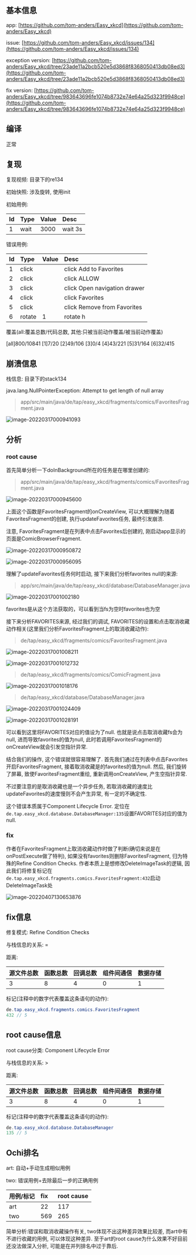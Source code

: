 ## 基本信息

app: [https://github.com/tom-anders/Easy_xkcd](https://github.com/tom-anders/Easy_xkcd)

issue: [https://github.com/tom-anders/Easy_xkcd/issues/134](https://github.com/tom-anders/Easy_xkcd/issues/134)

exception version: [https://github.com/tom-anders/Easy_xkcd/tree/23ade11a2bcb520e5d3868f8368050413db08ed3](https://github.com/tom-anders/Easy_xkcd/tree/23ade11a2bcb520e5d3868f8368050413db08ed3)

fix version: [https://github.com/tom-anders/Easy_xkcd/tree/983643696fe1074b8732e74e64a25d323f9948ce](https://github.com/tom-anders/Easy_xkcd/tree/983643696fe1074b8732e74e64a25d323f9948ce)

## 编译

正常

## 复现

复现视频: 目录下的re134

初始快照: 涉及旋转, 使用init

初始用例: 

|Id|Type|Value|Desc|
|:----|:----|:----|:----|
|1|wait|3000|wait 3s|

错误用例:

|Id|Type|Value|Desc|
|:----|:----|:----|:----|
|1|click|    |click Add to Favorites|
|2|click|    |click ALLOW|
|3|click|    |click Open navigation drawer|
|4|click|    |click Favorites|
|5|click|    |click Remove from Favorites|
|6|rotate|1|rotate h|

覆盖(all:覆盖总数/代码总数, 其他:只被当前动作覆盖/被当前动作覆盖)

[all]800/10841 [1]7/20 [2]49/106 [3]0/4 [4]43/221 [5]31/164 [6]32/415  

## 崩溃信息

栈信息: 目录下的stack134

java.lang.NullPointerException: Attempt to get length of null array

> app/src/main/java/de/tap/easy_xkcd/fragments/comics/FavoritesFragment.java

![image-20220317000941093](README.assets/image-20220317000941093.png)

## 分析

### root cause

首先简单分析一下doInBackground所在的任务是在哪里创建的:

> app/src/main/java/de/tap/easy_xkcd/fragments/comics/FavoritesFragment.java

![image-20220317000945600](README.assets/image-20220317000945600.png)

上面这个函数是FavoritesFragment的onCreateView, 可以大概理解为随着FavoritesFragment的创建, 执行updateFavorites任务, 最终引发崩溃.

注意, FavoritesFragment是在列表中点击Favorites后创建的, 刚启动app显示的页面是ComicBrowserFragment.

![image-20220317000950872](README.assets/image-20220317000950872.png)

![image-20220317000956095](README.assets/image-20220317000956095.png)

理解了updateFavorites任务何时启动, 接下来我们分析favorites null的来源:

> app/src/main/java/de/tap/easy_xkcd/database/DatabaseManager.java

![image-20220317001002180](README.assets/image-20220317001002180.png)

favorites是从这个方法获取的，可以看到当fs为空时favorites也为空

接下来分析FAVORITES来源, 经过我们的调试, FAVORITES的设置和点击取消收藏动作相关(这里我们分析FavoritesFragment上的取消收藏动作):

> de/tap/easy_xkcd/fragments/comics/FavoritesFragment.java

![image-20220317001008211](README.assets/image-20220317001008211.png)

![image-20220317001012732](README.assets/image-20220317001012732.png)

> de/tap/easy_xkcd/fragments/comics/ComicFragment.java

![image-20220317001018176](README.assets/image-20220317001018176.png)

> de/tap/easy_xkcd/database/DatabaseManager.java

![image-20220317001024409](README.assets/image-20220317001024409.png)

![image-20220317001028191](README.assets/image-20220317001028191.png)

可以看到这里将FAVORITES对应的值设为了null. 也就是说点击取消收藏fs会为null, 进而导致favorites的值为null, 此时若调用FavoritesFragment的onCreateView就会引发空指针异常.

结合我们的操作, 这个错误就很容易理解了. 首先我们通过在列表中点击Favorites开启FavoritesFragment, 接着取消收藏是的favorites的值为null. 然后, 我们旋转了屏幕, 致使FavoritesFragment重绘, 重新调用onCreateView, 产生空指针异常.

不过要注意的是取消收藏也是一个异步任务, 若取消收藏的速度比updateFavorites的速度慢则不会产生异常, 有一定的不确定性.

这个错误本质属于Component Lifecycle Error. 定位在`de.tap.easy_xkcd.database.DatabaseManager:135`设置FAVORITES对应的值为null. 

### fix

作者在FavoritesFragment上取消收藏动作时做了判断(确切来说是在onPostExecute做了特判), 如果没有favorites则删除FavoritesFragment, 归为特殊的Refine Condition Checks. 作者本质上是想修改DeleteImageTask的逻辑, 因此我们将修复标记在`de.tap.easy_xkcd.fragments.comics.FavoritesFragment:432`启动DeleteImageTask处

![image-20220407130653876](README.assets/image-20220407130653876.png)

## fix信息

修复模式: Refine Condition Checks

与栈信息的关系: =

距离:

|源文件总数|函数总数|回调总数|组件间通信|数据存储|
|:----|:----|:----|:----|:----|
|3|8|4|0|1|

标记(注释中的数字代表覆盖这条语句的动作):

```java
de.tap.easy_xkcd.fragments.comics.FavoritesFragment
432 // 5
```
## root cause信息

root cause分类: Component Lifecycle Error

与栈信息的关系: >

距离:

|源文件总数|函数总数|回调总数|组件间通信|数据存储|
|:----|:----|:----|:----|:----|
|3|8|4|0|1|

标记(注释中的数字代表覆盖这条语句的动作):

```java
de.tap.easy_xkcd.database.DatabaseManager
135 // 5
```
## Ochi排名

art: 自动+手动生成相似用例

two: 错误用例+去除最后一步的正确用例

|用例/标记|fix|root cause|
|:----|:----|:----|
|art|22|117|
|two|569|265|

简单分析:错误和取消收藏操作有关, two体现不出这种差异效果比较差, 而art中有不进行收藏的用例, 可以体现这种差异. 至于art的root cause为什么效果不好目前还没法做深入分析, 可能是在并列排名中过于靠后.

